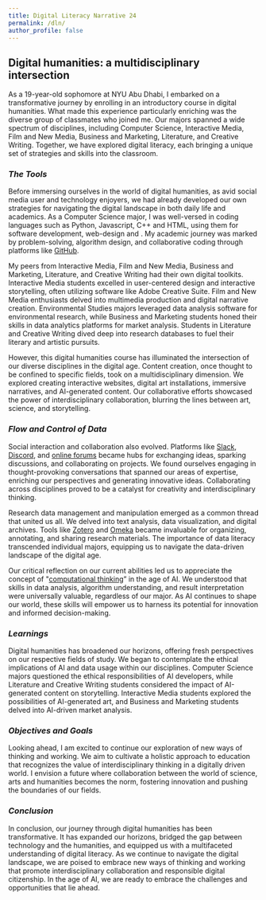 ```yaml
---
title: Digital Literacy Narrative 24
permalink: /dln/
author_profile: false
---
```


## Digital humanities: a multidisciplinary intersection

As a 19-year-old sophomore at NYU Abu Dhabi, I embarked on a transformative journey by enrolling in an introductory course in digital humanities. What made this experience particularly enriching was the diverse group of classmates who joined me. Our majors spanned a wide spectrum of disciplines, including Computer Science, Interactive Media, Film and New Media, Business and Marketing, Literature, and Creative Writing. Together, we have explored digital literacy, each bringing a unique set of strategies and skills into the classroom.

### _The Tools_
Before immersing ourselves in the world of digital humanities, as avid social media user and technology enjoyers, we had already developed our own strategies for navigating the digital landscape in both daily life and academics. As a Computer Science major, I was well-versed in coding languages such as Python, Javascript, C++ and HTML, using them for software development, web-design and . My academic journey was marked by problem-solving, algorithm design, and collaborative coding through platforms like [GitHub](https://github.com/).

My peers from Interactive Media, Film and New Media, Business and Marketing, Literature, and Creative Writing had their own digital toolkits. Interactive Media students excelled in user-centered design and interactive storytelling, often utilizing software like Adobe Creative Suite. Film and New Media enthusiasts delved into multimedia production and digital narrative creation. Environmental Studies majors leveraged data analysis software for environmental research, while Business and Marketing students honed their skills in data analytics platforms for market analysis. Students in Literature and Creative Writing dived deep into research databases to fuel their literary and artistic pursuits.

However, this digital humanities course has illuminated the intersection of our diverse disciplines in the digital age. Content creation, once thought to be confined to specific fields, took on a multidisciplinary dimension. We explored creating interactive websites, digital art installations, immersive narratives, and AI-generated content. Our collaborative efforts showcased the power of interdisciplinary collaboration, blurring the lines between art, science, and storytelling.

### _Flow and Control of Data_
Social interaction and collaboration also evolved. Platforms like [Slack](slack.com), [Discord](discord.com), and [online forums](https://en.wikipedia.org/wiki/Internet_forum) became hubs for exchanging ideas, sparking discussions, and collaborating on projects. We found ourselves engaging in thought-provoking conversations that spanned our areas of expertise, enriching our perspectives and generating innovative ideas. Collaborating across disciplines proved to be a catalyst for creativity and interdisciplinary thinking.

Research data management and manipulation emerged as a common thread that united us all. We delved into text analysis, data visualization, and digital archives. Tools like [Zotero](https://www.zotero.org/) and [Omeka](https://omeka.org/) became invaluable for organizing, annotating, and sharing research materials. The importance of data literacy transcended individual majors, equipping us to navigate the data-driven landscape of the digital age.

Our critical reflection on our current abilities led us to appreciate the concept of "[computational thinking](https://en.wikipedia.org/wiki/Computational_thinking)” in the age of AI. We understood that skills in data analysis, algorithm understanding, and result interpretation were universally valuable, regardless of our major. As AI continues to shape our world, these skills will empower us to harness its potential for innovation and informed decision-making.

### _Learnings_

Digital humanities has broadened our horizons, offering fresh perspectives on our respective fields of study. We began to contemplate the ethical implications of AI and data usage within our disciplines. Computer Science majors questioned the ethical responsibilities of AI developers, while Literature and Creative Writing students considered the impact of AI-generated content on storytelling. Interactive Media students explored the possibilities of AI-generated art, and Business and Marketing students delved into AI-driven market analysis.

### _Objectives and Goals_

Looking ahead, I am excited to continue our exploration of new ways of thinking and working. We aim to cultivate a holistic approach to education that recognizes the value of interdisciplinary thinking in a digitally driven world. I envision a future where collaboration between the world of science, arts and humanities becomes the norm, fostering innovation and pushing the boundaries of our fields. 

### _Conclusion_

In conclusion, our journey through digital humanities has been transformative. It has expanded our horizons, bridged the gap between technology and the humanities, and equipped us with a multifaceted understanding of digital literacy. As we continue to navigate the digital landscape, we are poised to embrace new ways of thinking and working that promote interdisciplinary collaboration and responsible digital citizenship. In the age of AI, we are ready to embrace the challenges and opportunities that lie ahead.